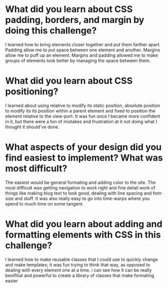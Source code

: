 

<h1>What did you learn about CSS padding, borders, and margin by doing this challenge?</h1>
<p>I learned how to bring elements closer together and put them farther apart. Padding allow me to put space between one element and another. Margins allow me to puff up an element. Margins and padding allowed me to make groups of elements look better by managing the space between them.</p>
<h1>What did you learn about CSS positioning?</h1>
<p>I learned about using relative to modify its static position, absolute position to modify its its position within a parent element and fixed to position the element relative to the view-port. It was fun once I became more confident in it, but there were a ton of mistakes and frustration at it not doing what I thought it should've done.</p>
<h1>What aspects of your design did you find easiest to implement? What was most difficult?</h1>
<p>The easiest would be general formating and adding color to the site. The most difficult was getting navigation to work right and fine detail work of things like making blog text to look good, dealing with line spacing and font-size and stuff. It was also really easy to go into time-warps where you spend to much time on some tangent.</p>
<h1>What did you learn about adding and formatting elements with CSS in this challenge?</h1>
<p>I learned how to make reusable classes that I could use to quickly change and make templates; it was fun trying to think that way, as opposed to dealing with every element one at a time. i can see how it can be really benifitial and powerful to create a library of classes that make formating easier</p>